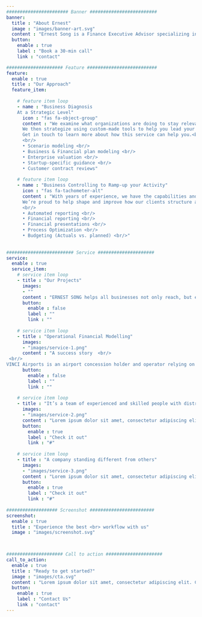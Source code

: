 ```yaml
---
####################### Banner #########################
banner:
  title : "About Ernest"
  image : "images/banner-art.svg"
  content : "Ernest Song is a Finance Executive Advisor specializing in Financial modeling and Business controlling. He is a French native with a background in Corporate finance, Auditing, Controlling and is certified from ESCP Business School. Ernest works alongside investors & business owners across all aspect of their developments. Through the pairing of a strong finance and business expertise alongside his high sensitivity in digital and IT sytems, his clients are provided a true, full-service experience from Brussels to Wallonia, Belgium."
  button:
    enable : true
    label : "Book a 30-min call"
    link : "contact"

##################### Feature ##########################
feature:
  enable : true
  title : "Our Approach"
  feature_item:
       
    # feature item loop
    - name : "Business Diagnosis  
    At a Strategic Level"
      icon : "fas fa-object-group"
      content : "We examine what organizations are doing to stay relevant and competitive in this fast-paced world, and which ones are doing it best.
      We then strategize using custom-made tools to help you lead your company in order to understand the implications of every choice our clients can make.  <br/>
      Get in touch to learn more about how this service can help you.<br/>
      <br/>
      •	Scenario modeling <br/>
      •	Business & Financial plan modeling <br/>
      •	Enterprise valuation <br/>
      •	Startup-specific guidance <br/>
      •	Customer contract reviews"
  
    # feature item loop
    - name : "Business Controlling to Ramp-up your Activity"
      icon : "fas fa-tachometer-alt"
      content : "With years of experience, we have the capabilities and expertise to take your business to the next level. We combine our insights and skills to transform your         processes and strategies, and in turn, your company.
      We’re proud to help shape and improve how our clients structure and manage their business. <br/>
      <br/>
      •	Automated reporting <br/>
      •	Financial reporting <br/>
      •	Financial presentations <br/>
      •	Process Optimization <br/>
      •	Budgeting (Actuals vs. planned) <br/>"
      
      
######################### Service #####################
service:
  enable : true
  service_item:
    # service item loop
    - title : "Our Projects"
      images:
      - ""
      content : "ERNEST SONG helps all businesses not only reach, but exceed their goals. Our experience helps us lay out a strategy that perfectly fits our clients. This collaboration is essential for the successful transition from strategy, to plan, to action. Learn about some of our past projects below, and get in touch to see what we can do for you."
      button:
        enable : false
        label : ""
        link : ""
        
    # service item loop
    - title : "Operational Financial Modelling"
      images:
      - "images/service-1.png"
      content : "A success story  <br/>
 <br/>
VINCI Airports is an airport concession holder and operator relying on its expertise in prime contractor services. We have the ability to understand quickly their activity and propose a custom-made strategic management tool to evaluate each operational decision that will impact the future growth of the company. Used by Operational directors for their daily monitoring and by the top management for the company valuation, this strategic management tool is now reviewed before any their decision-making. We worked on this project for several months and the end result was truly spectacular. By ensuring consistent and transparent communication, our client was able to progress by leaps and bounds."
      button:
        enable : false
        label : ""
        link : ""
        
    # service item loop
    - title : "It’s a team of experienced and skilled people with distributions"
      images:
      - "images/service-2.png"
      content : "Lorem ipsum dolor sit amet, consectetur adipiscing elit. Consequat tristique eget amet, tempus eu at consecttur. Leo facilisi nunc viverra tellus. Ac laoreet sit vel consquat. consectetur adipiscing elit. Consequat tristique eget amet, tempus eu at consecttur. Leo facilisi nunc viverra tellus. Ac laoreet sit vel consquat."
      button:
        enable : true
        label : "Check it out"
        link : "#"
        
    # service item loop
    - title : "A company standing different from others"
      images:
      - "images/service-3.png"
      content : "Lorem ipsum dolor sit amet, consectetur adipiscing elit. Consequat tristique eget amet, tempus eu at consecttur. Leo facilisi nunc viverra tellus. Ac laoreet sit vel consquat. consectetur adipiscing elit. Consequat tristique eget amet, tempus eu at consecttur. Leo facilisi nunc viverra tellus. Ac laoreet sit vel consquat."
      button:
        enable : true
        label : "Check it out"
        link : "#"
        
################### Screenshot ########################
screenshot:
  enable : true
  title : "Experience the best <br> workflow with us"
  image : "images/screenshot.svg"

  

##################### Call to action #####################
call_to_action:
  enable : true
  title : "Ready to get started?"
  image : "images/cta.svg"
  content : "Lorem ipsum dolor sit amet, consectetur adipiscing elit. Consequat tristique eget amet, tempus eu at consecttur."
  button:
    enable : true
    label : "Contact Us"
    link : "contact"
---
```

